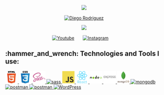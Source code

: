 <p align="center">
  <a href="https://github.com/Haonter">
    <img src="https://readme-typing-svg.demolab.com/?lines=Hi%20my%20name%20is%20Diego%20Rodriguez;&font=Fira%20Code&center=true&width=550&color=0a94b2&vCenter=true&pause=15000&size=30" /></a>
</p>
<p align="center">
  <a href="https://github.com/Haonter">
    <img src="https://yt3.ggpht.com/OVbJWLLzVaMoa2E6wODyjuaoI0mtsrIj3wT_3TIRsA-emSTJblMYga_l6OR-OfEaAXMnbxpURA=s900-c-k-c0x00ffffff-no-rj" width="300px" alt="Diego Rodriguez" />
  </a>
</p>

<p align="center">
  <a href="https://github.com/Haonter">
    <img src="https://readme-typing-svg.demolab.com/?lines=I'm%20a%20Full-Stack%20Web%20Developer;I%20have%20knowledge%20about:;HTML,%20CSS,%20SASS,%20PHP;JavaScript,%20React,%20Node,%20Express;%20MongoDB,%20MySQL,%20C%20and%20WordPress;I%20like%20to%20code%20and;%20learn%20new%20things%20everytime!;Actually%20i'm%20working%20from%20home;%20and%20still%20learning%20👨🏻‍💻&font=Fira%20Code&center=true&width=550&color=0a94b2&vCenter=true&pause=200&size=22" /></a>
</p>

<!-- Social icons section -->
<p align="center">
  <a href="https://www.youtube.com/@HaonterDev"><img width="32px" alt="Youtube" title="Youtube" src="https://i.imgur.com/raE8eQy.png"/></a>
  &#8287;&#8287;&#8287;&#8287;&#8287;
  <a href="https://www.instagram.com/didacusdev"><img width="32px" alt="Instagram" title="Instagram" src="https://i.imgur.com/0Q8VJ80.png"/></a>
  &#8287;&#8287;&#8287;&#8287;&#8287;
</p>

<h2 align="left">:hammer_and_wrench: Technologies and Tools I use:</h2>
<p align="left">
    <a href="https://www.w3.org/html/" target="_blank"> <img src="https://raw.githubusercontent.com/devicons/devicon/master/icons/html5/html5-original-wordmark.svg" alt="html5" width="40" height="40"/> </a>
    <a href="https://www.w3schools.com/css/" target="_blank"> <img src="https://raw.githubusercontent.com/devicons/devicon/master/icons/css3/css3-original-wordmark.svg" alt="css3" width="40" height="40"/> </a>
<a href="https://sass-lang.com" target="_blank"> <img src="https://raw.githubusercontent.com/devicons/devicon/master/icons/sass/sass-original.svg" alt="sass" width="40" height="40"/> </a>
  <a href="https://www.php.net/manual/es/intro-whatis.php" target="_blank"> <img src="https://upload.wikimedia.org/wikipedia/commons/thumb/2/27/PHP-logo.svg/2560px-PHP-logo.svg.png" alt="sass" width="40"/> </a>
    <a href="https://developer.mozilla.org/en-US/docs/Web/JavaScript" target="_blank"> <img src="https://raw.githubusercontent.com/devicons/devicon/master/icons/javascript/javascript-original.svg" alt="javascript" width="40" height="40"/> </a>
<a href="https://reactjs.org/" target="_blank"> <img src="https://raw.githubusercontent.com/devicons/devicon/master/icons/react/react-original-wordmark.svg" alt="react" width="40" height="40"/> </a>
<a href="https://nodejs.org" target="_blank"> <img src="https://raw.githubusercontent.com/devicons/devicon/master/icons/nodejs/nodejs-original-wordmark.svg" alt="nodejs" width="40" height="40"/> </a>
    <a href="https://expressjs.com" target="_blank"> <img src="https://raw.githubusercontent.com/devicons/devicon/master/icons/express/express-original-wordmark.svg" alt="express" width="40" height="40"/> </a>
    <a href="https://www.mongodb.com/" target="_blank"> <img src="https://raw.githubusercontent.com/devicons/devicon/master/icons/mongodb/mongodb-original-wordmark.svg" alt="mongodb" width="40" height="40"/> </a>
  <a href="https://www.mysql.com/ " target="_blank"> <img src="https://www.vectorlogo.zone/logos/mysql/mysql-official.svg" alt="mongodb" width="40" height="40"/> </a>
<a href="https://www.postman.com/" target="_blank"> <img src="https://www.vectorlogo.zone/logos/getpostman/getpostman-icon.svg" alt="postman" width="40" height="40"/> </a>
  <a href="https://learn.microsoft.com/es-es/cpp/c-language/?view=msvc-170 " target="_blank"> <img src="https://upload.wikimedia.org/wikipedia/commons/thumb/1/18/ISO_C%2B%2B_Logo.svg/911px-ISO_C%2B%2B_Logo.svg.png" alt="postman" width="40"/> </a>
<a href="https://wordpress.com/es/" target="_blank"> <img src="https://upload.wikimedia.org/wikipedia/commons/thumb/a/ae/WordPress.svg/1200px-WordPress.svg.png" alt="WordPress" width="60"/> </a>
</p>
